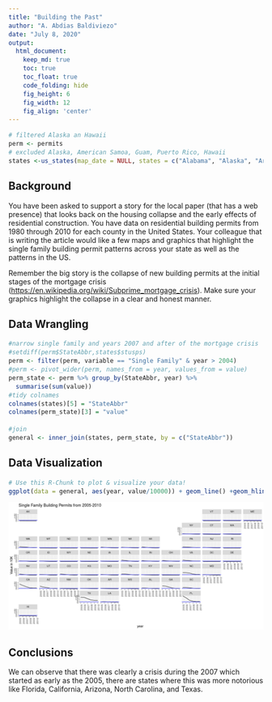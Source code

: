 ```yaml
---
title: "Building the Past"
author: "A. Abdias Baldiviezo"
date: "July 8, 2020"
output:
  html_document:  
    keep_md: true
    toc: true
    toc_float: true
    code_folding: hide
    fig_height: 6
    fig_width: 12
    fig_align: 'center'
---
```







```r
# filtered Alaska an Hawaii
perm <- permits
# excluded Alaska, American Samoa, Guam, Puerto Rico, Hawaii
states <-us_states(map_date = NULL, states = c("Alabama", "Alaska", "Arizona", "Arkansas", "California", "Colorado", "Connecticut", "Delaware", "District of Columbia", "Florida", "Georgia", "Hawaii", "Idaho", "Illinois", "Indiana", "Iowa", "Kansas", "Kentucky", "Louisiana", "Maine", "Maryland", "Massachusetts", "Michigan", "Minnesota", "Minor Outlying Islands", "Mississippi", "Missouri", "Montana", "Nebraska", "Nevada", "New Hampshire", "New Jersey", "New Mexico", "New York", "North Carolina", "North Dakota", "Northern Mariana Islands", "Ohio", "Oklahoma", "Oregon", "Pennsylvania", "Rhode Island", "South Carolina", "South Dakota", "Tennessee", "Texas", "U.S. Virgin Islands", "Utah", "Vermont", "Virginia", "Washington", "West Virginia", "Wisconsin", "Wyoming"))
```

## Background

You have been asked to support a story for the local paper (that has a web presence) that looks back on the housing collapse and the early effects of residential construction. You have data on residential building permits from 1980 through 2010 for each county in the United States. Your colleague that is writing the article would like a few maps and graphics that highlight the single family building permit patterns across your state as well as the patterns in the US.

Remember the big story is the collapse of new building permits at the initial stages of the mortgage crisis (https://en.wikipedia.org/wiki/Subprime_mortgage_crisis). Make sure your graphics highlight the collapse in a clear and honest manner.
      
## Data Wrangling


```r
#narrow single family and years 2007 and after of the mortgage crisis
#setdiff(perm$StateAbbr,states$stusps)
perm <- filter(perm, variable == "Single Family" & year > 2004)
#perm <- pivot_wider(perm, names_from = year, values_from = value)
perm_state <- perm %>% group_by(StateAbbr, year) %>%
  summarise(sum(value))
#tidy colnames 
colnames(states)[5] = "StateAbbr"
colnames(perm_state)[3] = "value"

#join
general <- inner_join(states, perm_state, by = c("StateAbbr"))
```

## Data Visualization


```r
# Use this R-Chunk to plot & visualize your data!
ggplot(data = general, aes(year, value/10000)) + geom_line() +geom_hline(yintercept = mean(general$value/10000), color = "blue") + facet_geo(~ StateAbbr, grid = "us_state_grid2") + theme(axis.text.x = element_text(angle = 90, hjust = 1)) + labs(title = "Single Family Building Permits from 2005-2010", y = "Value in 10K")
```

![](Case_Study_11_files/figure-html/plot_data-1.png)<!-- -->

## Conclusions

We can observe that there was clearly a crisis during the 2007 which started as early as the 2005, there are states where this was more notorious like Florida, California, Arizona, North Carolina, and Texas.
